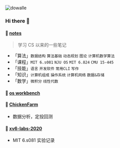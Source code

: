 ![dowalle](https://github-readme-stats.vercel.app/api?username=doongz&repo=notes&show_icons=true&include_all_commits=true&hide=contribs&theme=solarized-light)

### Hi there 👋

#### 📖 [notes](https://github.com/doongz/notes)

> 学习 CS 以来的一些笔记

- 「算法」`数据结构`  `算法基础`  `动态规划`  `图论`  `计算机数学算法`
- 「课程」`MIT 6.s081`  `NJU OS`  `MIT 6.824`  `CMU 15-445`
- 「技能」`语言`  `开发软件`  `常用CLI`  `写作`
- 「知识」`计算机组成`  `操作系统`  `计算机网络`  `数据&存储`
- 「数学」`微积分`  `线性代数`

#### 📗 [os workbench](https://github.com/doongz/os-workbench)

#### 🐥 [ChickenFarm](https://github.com/doongz/ChickenFarm)

- 数据分析，定投回测

#### 📘 [xv6-labs-2020](https://github.com/doongz/xv6-labs-2020)

- MIT 6.s081 实验记录

<!--
**dowalle/dowalle** is a ✨ _special_ ✨ repository because its `README.md` (this file) appears on your GitHub profile.

Here are some ideas to get you started:

- 🔭 I’m currently working on ...
- 🌱 I’m currently learning ...
- 👯 I’m looking to collaborate on ...
- 🤔 I’m looking for help with ...
- 💬 Ask me about ...
- 📫 How to reach me: ...
- 😄 Pronouns: ...
- ⚡ Fun fact: ...
-->
